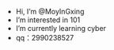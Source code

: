 -  Hi, I’m @MoyInGxing
-  I’m interested in 101
-  I’m currently learning cyber
-  qq：2990238527

<!---
MoyInGxing/MoyInGxing is a ✨ special ✨ repository because its `README.md` (this file) appears on your GitHub profile.
You can click the Preview link to take a look at your changes.
--->

